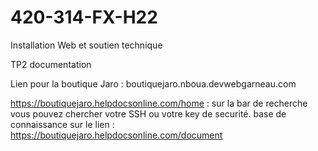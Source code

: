 # 420-314-FX-H22
Installation Web et soutien technique

TP2 documentation

Lien pour la boutique Jaro : boutiquejaro.nboua.devwebgarneau.com

https://boutiquejaro.helpdocsonline.com/home : sur la bar de recherche vous pouvez chercher votre SSH ou votre key de securité. 
base de connaissance sur le lien : https://boutiquejaro.helpdocsonline.com/document
